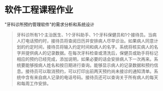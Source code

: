 软件工程课程作业
================

"牙科诊所预约管理软件"的需求分析和系统设计

> 牙科诊所有1个主治医生、1个牙科助手、1个牙科保健员和1个接待员。当病人打电话预约时，接待员将查阅日历并安排病人尽早诊治。如果病人同意计划的约定时间，接待员将输入约定时间和病人的名字。系统将核实病人的名字并提供病人的记录数据。在每次牙科检查或清洗后，保健员或助手将标记相应的预约已经完成，添加说明，如果必要的话会安排病人下一次再来。系统要能够按病人姓名和按日期进行查询。能够显示病人的记录数据和预约信息。接待员可以取消预约，可以打印出前两天预约尚未接诊的通知清单。系统中含有来自病人记录的电话号码。接待员还可以查询关于所有病人的每天和每周工作安排。
